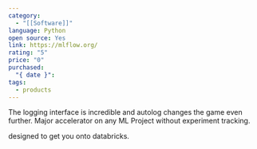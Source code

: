 ```yaml
---
category:
  - "[[Software]]"
language: Python
open source: Yes
link: https://mlflow.org/
rating: "5"
price: "0"
purchased:
  "{ date }": 
tags:
  - products
---
```


The logging interface is incredible and autolog changes the game even further.
Major accelerator on any ML Project without experiment tracking.

designed to get you onto databricks.